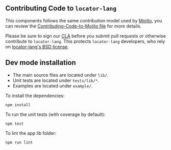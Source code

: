 Contributing Code to `locator-lang`
-----------------------------------

This components follows the same contribution model used by [Mojito][], you can
review the [Contributing-Code-to-Mojito file][] for more details.

Please be sure to sign our [CLA][] before you submit pull requests or otherwise contribute to `locator-lang`. This protects `locator-lang` developers, who rely on [locator-lang's BSD license][].

[locator-lang's BSD license]: https://github.com/caridy/locator-lang/blob/master/LICENSE.txt
[CLA]: http://developer.yahoo.com/cocktails/mojito/cla/
[Mojito]: https://github.com/yahoo/mojito
[Contributing-Code-to-Mojito file]: https://github.com/yahoo/mojito/wiki/Contributing-Code-to-Mojito

Dev mode installation
---------------------

- The main source files are located under `lib/`.
- Unit tests are located under `tests/lib/*`.
- Examples are located under `example/`.

To install the dependencies:

    npm install

To run the unit tests (with coverage by default):

    npm test

To lint the app lib folder:

    npm run lint
